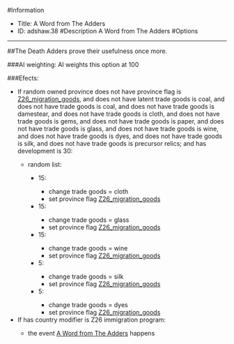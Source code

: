#Information
 - Title: A Word from The Adders
 - ID: adshaw.38
#Description
A Word from The Adders
#Options

___
##The Death Adders prove their usefulness once more.

###AI weighting:
AI weights this option at 100


###Efects:<ul><li>If random owned province does not have province flag is [Z26_migration_goods](../flags/z26_migration_goods.md), and does not have latent trade goods is coal, and does not have trade goods is coal, and does not have trade goods is damestear, and does not have trade goods is cloth, and does not have trade goods is gems, and does not have trade goods is paper, and does not have trade goods is glass, and does not have trade goods is wine, and does not have trade goods is dyes, and does not have trade goods is silk, and does not have trade goods is precursor relics; and  has development is 30:</li><ul><li>random list:</li><ul><li>15:</li><ul><li>change trade goods = cloth</li><li>set province flag [Z26_migration_goods](../flags/z26_migration_goods.md)</li></ul><li>15:</li><ul><li>change trade goods = glass</li><li>set province flag [Z26_migration_goods](../flags/z26_migration_goods.md)</li></ul><li>15:</li><ul><li>change trade goods = wine</li><li>set province flag [Z26_migration_goods](../flags/z26_migration_goods.md)</li></ul><li>5:</li><ul><li>change trade goods = silk</li><li>set province flag [Z26_migration_goods](../flags/z26_migration_goods.md)</li></ul><li>5:</li><ul><li>change trade goods = dyes</li><li>set province flag [Z26_migration_goods](../flags/z26_migration_goods.md)</li></ul></ul></ul><li>If has country modifier is Z26 immigration program:</li><ul><li>the event [A Word from The Adders](../events/a_word_from_the_adders.md) happens</li></ul></ul>
